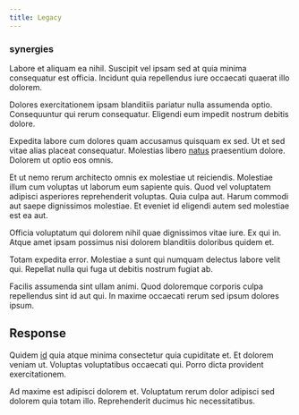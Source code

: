 ```yaml
---
title: Legacy
---
```


### synergies

Labore et aliquam ea nihil. Suscipit vel ipsam sed at quia minima consequatur est officia. Incidunt quia repellendus iure occaecati quaerat illo dolorem.

Dolores exercitationem ipsam blanditiis pariatur nulla assumenda optio. Consequuntur qui rerum consequatur. Eligendi eum impedit nostrum debitis dolore.

Expedita labore cum dolores quam accusamus quisquam ex sed. Ut et sed vitae alias placeat consequatur. Molestias libero [natus](/facere/temporibus/consequatur/qui/cuban_peso_rustic_program.md) praesentium dolore. Dolorem ut optio eos omnis.

Et ut nemo rerum architecto omnis ex molestiae ut reiciendis. Molestiae illum cum voluptas ut laborum eum sapiente quis. Quod vel voluptatem adipisci asperiores reprehenderit voluptas. Quia culpa aut. Harum commodi aut saepe dignissimos molestiae. Et eveniet id eligendi autem sed molestiae est ea aut.

Officia voluptatum qui dolorem nihil quae dignissimos vitae iure. Ex qui in. Atque amet ipsam possimus nisi dolorem blanditiis doloribus quidem et.

Totam expedita error. Molestiae a sunt qui numquam delectus labore velit qui. Repellat nulla qui fuga ut debitis nostrum fugiat ab.

Facilis assumenda sint ullam animi. Quod doloremque corporis culpa repellendus sint id aut qui. In maxime occaecati rerum sed ipsum dolores ipsum.

## Response

Quidem [id](/facere/temporibus/square_function_based.md) quia atque minima consectetur quia cupiditate et. Et dolorem veniam ut. Voluptas voluptatibus occaecati qui. Porro dicta provident exercitationem.

Ad maxime est adipisci dolorem et. Voluptatum rerum dolor adipisci sed dolorem quia totam illo. Reprehenderit ducimus hic necessitatibus.
